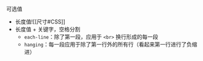 可选值
- 长度值![[尺寸#CSS]]
- 长度值 + 关键字，空格分割
	- `each-line`：除了第一段，应用于 `<br>` 换行形成的每一段
	- `hanging`：每一段应用于除了第一行外的所有行（看起来第一行进行了负缩进）